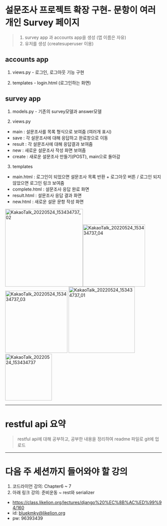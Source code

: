 # 설문조사 프로젝트 확장 구현- 문항이 여러 개인 Survey 페이지 #
> 1. survey app 과 accounts app을 생성 (앱 이름은 자유)
> 2. 유저를 생성 (createsuperuser 이용)

## accounts app ##
1. views.py -  로그인, 로그아웃 기능 구현
 
2. templates -  login.html (로그인하는 화면)
 
## survey app ##
1. models.py - 기존의 survey모델과 answer모델

2. views.py
- main : 설문조사를 목록 형식으로 보여줌 (여러개 표시)
- save : 각 설문조사에 대해 응답하고 완료창으로 이동
- result :  각 설문조사에 대해 응답결과 보여줌
- new : 새로운 설문조사 작성 화면 보여줌
- create : 새로운 설문조사 만들기(POST), main으로 돌아감

3. templates
- main.html : 로그인이 되었으면 설문조사 목록 반환 + 로그아웃 버튼 / 로그인 되지 않았으면 로그인 링크 보여줌
- complete.html : 설문조사 응답 완료 화면
- result.html : 설문조사 응답 결과 화면
- new.html : 새로운 설문 문항 작성 화면


<img width="250" alt="KakaoTalk_20220524_153434737_02" src="https://user-images.githubusercontent.com/81216385/170213809-ea3f6efb-4e00-4af9-bd97-21298f953588.png"><img width="200" alt="KakaoTalk_20220524_153434737_04" src="https://user-images.githubusercontent.com/81216385/170213814-153dd7fe-6c86-4e63-88f3-eef4e75e32a0.png">
<img width="200" alt="KakaoTalk_20220524_153434737_03" src="https://user-images.githubusercontent.com/81216385/170213813-187b9099-a8ab-45ac-aebe-798f94ccefb1.png">
<img width="213" alt="KakaoTalk_20220524_153434737_01" src="https://user-images.githubusercontent.com/81216385/170215464-8f8459c4-de23-470e-9d48-1be6684b56cd.png">
<img width="150" alt="KakaoTalk_20220524_153434737" src="https://user-images.githubusercontent.com/81216385/170213816-2a686932-d7fd-4026-9df7-1b4b6c77cec6.png">

------------

# restful api 요약 #
> restful api에 대해 공부하고, 공부한 내용을 정리하여 readme 파일로 git에 업로드

------------

# 다음 주 세션까지 들어와야 할 강의 #

1. 코드라이언 강의: Chapter6 ~ 7
2. 아래 링크 강의: 준비운동 ~ rest와 serializer
 + https://class.likelion.org/lectures/django%20%EC%8B%AC%ED%99%94/160
 + id: bluekmky@likelion.org
 + pw: 96393439
